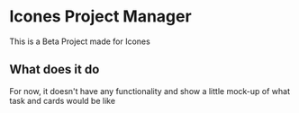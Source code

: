 # Icones Project Manager

This is a Beta Project made for Icones

## What does it do

For now, it doesn't have any functionality and show a little mock-up of what task and cards would be like